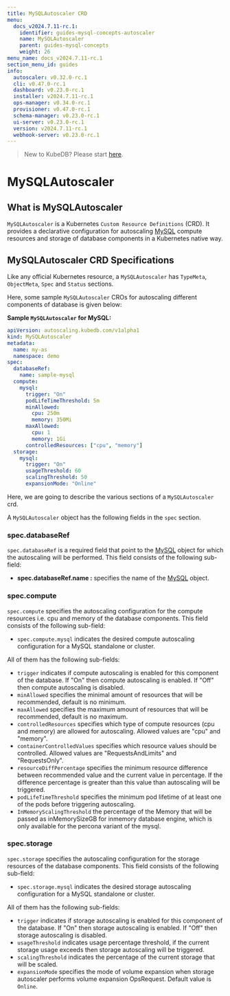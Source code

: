 ```yaml
---
title: MySQLAutoscaler CRD
menu:
  docs_v2024.7.11-rc.1:
    identifier: guides-mysql-concepts-autoscaler
    name: MySQLAutoscaler
    parent: guides-mysql-concepts
    weight: 26
menu_name: docs_v2024.7.11-rc.1
section_menu_id: guides
info:
  autoscaler: v0.32.0-rc.1
  cli: v0.47.0-rc.1
  dashboard: v0.23.0-rc.1
  installer: v2024.7.11-rc.1
  ops-manager: v0.34.0-rc.1
  provisioner: v0.47.0-rc.1
  schema-manager: v0.23.0-rc.1
  ui-server: v0.23.0-rc.1
  version: v2024.7.11-rc.1
  webhook-server: v0.23.0-rc.1
---
```


> New to KubeDB? Please start [here](/docs/v2024.7.11-rc.1/README).

# MySQLAutoscaler

## What is MySQLAutoscaler

`MySQLAutoscaler` is a Kubernetes `Custom Resource Definitions` (CRD). It provides a declarative configuration for autoscaling [MySQL](https://www.mysql.com/) compute resources and storage of database components in a Kubernetes native way.

## MySQLAutoscaler CRD Specifications

Like any official Kubernetes resource, a `MySQLAutoscaler` has `TypeMeta`, `ObjectMeta`, `Spec` and `Status` sections.

Here, some sample `MySQLAutoscaler` CROs for autoscaling different components of database is given below:

**Sample `MySQLAutoscaler` for MySQL:**

```yaml
apiVersion: autoscaling.kubedb.com/v1alpha1
kind: MySQLAutoscaler
metadata:
  name: my-as
  namespace: demo
spec:
  databaseRef:
    name: sample-mysql
  compute:
    mysql:
      trigger: "On"
      podLifeTimeThreshold: 5m
      minAllowed:
        cpu: 250m
        memory: 350Mi
      maxAllowed:
        cpu: 1
        memory: 1Gi
      controlledResources: ["cpu", "memory"]
  storage:
    mysql:
      trigger: "On"
      usageThreshold: 60
      scalingThreshold: 50
      expansionMode: "Online"
```

Here, we are going to describe the various sections of a `MySQLAutoscaler` crd.

A `MySQLAutoscaler` object has the following fields in the `spec` section.

### spec.databaseRef

`spec.databaseRef` is a required field that point to the [MySQL](/docs/v2024.7.11-rc.1/guides/mysql/concepts/mysqldatabase) object for which the autoscaling will be performed. This field consists of the following sub-field:

- **spec.databaseRef.name :** specifies the name of the [MySQL](/docs/v2024.7.11-rc.1/guides/mysql/concepts/mysqldatabase) object.

### spec.compute

`spec.compute` specifies the autoscaling configuration for the compute resources i.e. cpu and memory of the database components. This field consists of the following sub-field:

- `spec.compute.mysql` indicates the desired compute autoscaling configuration for a MySQL standalone or cluster.

All of them has the following sub-fields:

- `trigger` indicates if compute autoscaling is enabled for this component of the database. If "On" then compute autoscaling is enabled. If "Off" then compute autoscaling is disabled.
- `minAllowed` specifies the minimal amount of resources that will be recommended, default is no minimum.
- `maxAllowed` specifies the maximum amount of resources that will be recommended, default is no maximum.
- `controlledResources` specifies which type of compute resources (cpu and memory) are allowed for autoscaling. Allowed values are "cpu" and "memory".
- `containerControlledValues` specifies which resource values should be controlled. Allowed values are "RequestsAndLimits" and "RequestsOnly".
- `resourceDiffPercentage` specifies the minimum resource difference between recommended value and the current value in percentage. If the difference percentage is greater than this value than autoscaling will be triggered.
- `podLifeTimeThreshold` specifies the minimum pod lifetime of at least one of the pods before triggering autoscaling.
- `InMemoryScalingThreshold` the percentage of the Memory that will be passed as inMemorySizeGB for inmemory database engine, which is only available for the percona variant of the mysql.

### spec.storage

`spec.storage` specifies the autoscaling configuration for the storage resources of the database components. This field consists of the following sub-field:

- `spec.storage.mysql` indicates the desired storage autoscaling configuration for a MySQL standalone or cluster.

All of them has the following sub-fields:

- `trigger` indicates if storage autoscaling is enabled for this component of the database. If "On" then storage autoscaling is enabled. If "Off" then storage autoscaling is disabled.
- `usageThreshold` indicates usage percentage threshold, if the current storage usage exceeds then storage autoscaling will be triggered.
- `scalingThreshold` indicates the percentage of the current storage that will be scaled.
- `expansionMode` specifies the mode of volume expansion when storage autoscaler performs volume expansion OpsRequest. Default value is `Online`.

